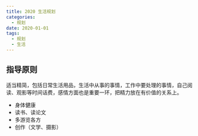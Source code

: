 ```yaml
---
title: 2020 生活规划
categories:
  - 规划
date: 2020-01-01
tags:
  - 规划
  - 生活
---
```


## 指导原则

适当精简，包括日常生活用品，生活中从事的事情，工作中要处理的事情，自己阅读、观影等时间话费，感情方面也是重要一环，把精力放在有价值的关系上。

- 身体健康
- 读书、读论文
- 多游览各方
- 创作（文学、摄影）
